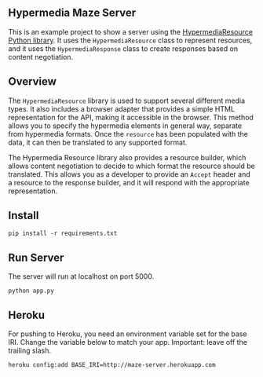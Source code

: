 Hypermedia Maze Server
----------------------

This is an example project to show a server using the [HypermediaResource Python library](https://github.com/the-hypermedia-project/hypermedia-resource-python). It uses the `HypermediaResource` class to represent resources, and it uses the `HypermediaResponse` class to create responses based on content negotiation.

## Overview

The `HypermediaResource` library is used to support several different media types. It also includes a browser adapter that provides a simple HTML representation for the API, making it accessible in the browser. This method allows you to specify the hypermedia elements in general way, separate from hypermedia formats. Once the `resource` has been populated with the data, it can then be translated to any supported format.

The Hypermedia Resource library also provides a resource builder, which allows content negotiation to decide to which format the resource should be translated. This allows you as a developer to provide an `Accept` header and a resource to the response builder, and it will respond with the appropriate representation.

## Install

```script
pip install -r requirements.txt
```

## Run Server

The server will run at localhost on port 5000.

```script
python app.py
```

## Heroku

For pushing to Heroku, you need an environment variable set for the base IRI. Change the variable below to match your app. Important: leave off the trailing slash.

```script
heroku config:add BASE_IRI=http://maze-server.herokuapp.com
```